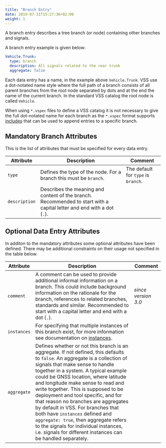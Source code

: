 ```yaml
---
title: "Branch Entry"
date: 2019-07-31T15:27:36+02:00
weight: 1
---
```


A branch entry describes a tree branch (or node) containing other branches and
signals.

A branch entry example is given below:

```yaml
Vehicle.Trunk:
  type: branch
  description: All signals related to the rear trunk
  aggregate: false
```
Each data entry has a name, in the example above `Vehicle.Trunk`.
VSS use a dot-notated name style where the full path of a branch consists of all parent branches from the root node separated by dots and at the end the name of the current branch. In the standard VSS catalog the root node is called `Vehicle`.

When using `*.vspec` files to define a VSS catalog it is not necessary to give the full dot-notated name for each branch as the
`*.vspec` format supports [includes](../includes/) that can be used to append entries to a specific branch.

## Mandatory Branch Attributes

This is the list of attributes that must be specified for every data entry.

Attribute    | Description                 | Comment
-------------|-----------------------------|--------
`type`       | Defines the type of the node. For a branch this must be `branch`. | The default for `type` is `branch`.
`description`| Describes the meaning and content of the branch. Recommended to start with a capital letter and end with a dot (`.`).

## Optional Data Entry Attributes

In additon to the mandatory attributes some optional attributes have been defined.
There may be additional constraints on their usage not specified in the table below.

Attribute    | Description                 | Comment
-------------|-----------------------------|--------
`comment`    | A comment can be used to provide additional informal information on a branch. This could include background information on the rationale for the branch, references to related branches, standards and similar. Recommended to start with a capital letter and end with a dot (`.`). | *since version 3.0*
`instances`        | For specifying that multiple instances of this branch exist, for more information see documentation on [instances](/vehicle_signal_specification/rule_set/instances/).
`aggregate` | Defines whether or not this branch is an aggregate. If not defined, this defaults to ```false```. An aggregate is a collection of signals that make sense to handle together in a system. A typical example could be GNSS location, where latitude and longitude make sense to read and write together. This is supposed to be deployment and tool specific, and for that reason no branches are aggregates by default in VSS. For branches that both have `instances` defined and `aggregate: true`, then aggregate refers to the signals for individual instances, i.e. signals for different instances can be handled separately.
